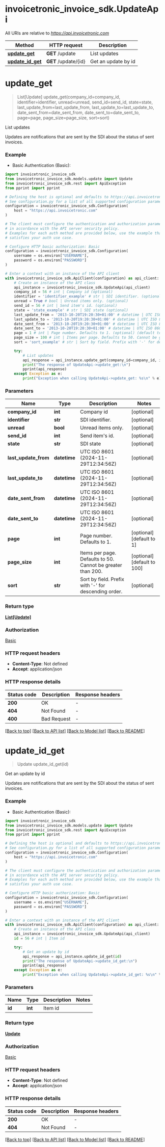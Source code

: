 # invoicetronic_invoice_sdk.UpdateApi

All URIs are relative to *https://api.invoicetronic.com*

Method | HTTP request | Description
------------- | ------------- | -------------
[**update_get**](UpdateApi.md#update_get) | **GET** /update | List updates
[**update_id_get**](UpdateApi.md#update_id_get) | **GET** /update/{id} | Get an update by id


# **update_get**
> List[Update] update_get(company_id=company_id, identifier=identifier, unread=unread, send_id=send_id, state=state, last_update_from=last_update_from, last_update_to=last_update_to, date_sent_from=date_sent_from, date_sent_to=date_sent_to, page=page, page_size=page_size, sort=sort)

List updates

Updates are notifications that are sent by the SDI about the status of sent invoices.

### Example

* Basic Authentication (Basic):

```python
import invoicetronic_invoice_sdk
from invoicetronic_invoice_sdk.models.update import Update
from invoicetronic_invoice_sdk.rest import ApiException
from pprint import pprint

# Defining the host is optional and defaults to https://api.invoicetronic.com
# See configuration.py for a list of all supported configuration parameters.
configuration = invoicetronic_invoice_sdk.Configuration(
    host = "https://api.invoicetronic.com"
)

# The client must configure the authentication and authorization parameters
# in accordance with the API server security policy.
# Examples for each auth method are provided below, use the example that
# satisfies your auth use case.

# Configure HTTP basic authorization: Basic
configuration = invoicetronic_invoice_sdk.Configuration(
    username = os.environ["USERNAME"],
    password = os.environ["PASSWORD"]
)

# Enter a context with an instance of the API client
with invoicetronic_invoice_sdk.ApiClient(configuration) as api_client:
    # Create an instance of the API class
    api_instance = invoicetronic_invoice_sdk.UpdateApi(api_client)
    company_id = 56 # int | Company id (optional)
    identifier = 'identifier_example' # str | SDI identifier. (optional)
    unread = True # bool | Unread items only. (optional)
    send_id = 56 # int | Send item's id. (optional)
    state = 'state_example' # str | SDI state (optional)
    last_update_from = '2013-10-20T19:20:30+01:00' # datetime | UTC ISO 8601 (2024-11-29T12:34:56Z) (optional)
    last_update_to = '2013-10-20T19:20:30+01:00' # datetime | UTC ISO 8601 (2024-11-29T12:34:56Z) (optional)
    date_sent_from = '2013-10-20T19:20:30+01:00' # datetime | UTC ISO 8601 (2024-11-29T12:34:56Z) (optional)
    date_sent_to = '2013-10-20T19:20:30+01:00' # datetime | UTC ISO 8601 (2024-11-29T12:34:56Z) (optional)
    page = 1 # int | Page number. Defaults to 1. (optional) (default to 1)
    page_size = 100 # int | Items per page. Defaults to 50. Cannot be greater than 200. (optional) (default to 100)
    sort = 'sort_example' # str | Sort by field. Prefix with '-' for descending order. (optional)

    try:
        # List updates
        api_response = api_instance.update_get(company_id=company_id, identifier=identifier, unread=unread, send_id=send_id, state=state, last_update_from=last_update_from, last_update_to=last_update_to, date_sent_from=date_sent_from, date_sent_to=date_sent_to, page=page, page_size=page_size, sort=sort)
        print("The response of UpdateApi->update_get:\n")
        pprint(api_response)
    except Exception as e:
        print("Exception when calling UpdateApi->update_get: %s\n" % e)
```



### Parameters


Name | Type | Description  | Notes
------------- | ------------- | ------------- | -------------
 **company_id** | **int**| Company id | [optional] 
 **identifier** | **str**| SDI identifier. | [optional] 
 **unread** | **bool**| Unread items only. | [optional] 
 **send_id** | **int**| Send item&#39;s id. | [optional] 
 **state** | **str**| SDI state | [optional] 
 **last_update_from** | **datetime**| UTC ISO 8601 (2024-11-29T12:34:56Z) | [optional] 
 **last_update_to** | **datetime**| UTC ISO 8601 (2024-11-29T12:34:56Z) | [optional] 
 **date_sent_from** | **datetime**| UTC ISO 8601 (2024-11-29T12:34:56Z) | [optional] 
 **date_sent_to** | **datetime**| UTC ISO 8601 (2024-11-29T12:34:56Z) | [optional] 
 **page** | **int**| Page number. Defaults to 1. | [optional] [default to 1]
 **page_size** | **int**| Items per page. Defaults to 50. Cannot be greater than 200. | [optional] [default to 100]
 **sort** | **str**| Sort by field. Prefix with &#39;-&#39; for descending order. | [optional] 

### Return type

[**List[Update]**](Update.md)

### Authorization

[Basic](../README.md#Basic)

### HTTP request headers

 - **Content-Type**: Not defined
 - **Accept**: application/json

### HTTP response details

| Status code | Description | Response headers |
|-------------|-------------|------------------|
**200** | OK |  -  |
**404** | Not Found |  -  |
**400** | Bad Request |  -  |

[[Back to top]](#) [[Back to API list]](../README.md#documentation-for-api-endpoints) [[Back to Model list]](../README.md#documentation-for-models) [[Back to README]](../README.md)

# **update_id_get**
> Update update_id_get(id)

Get an update by id

Updates are notifications that are sent by the SDI about the status of sent invoices.

### Example

* Basic Authentication (Basic):

```python
import invoicetronic_invoice_sdk
from invoicetronic_invoice_sdk.models.update import Update
from invoicetronic_invoice_sdk.rest import ApiException
from pprint import pprint

# Defining the host is optional and defaults to https://api.invoicetronic.com
# See configuration.py for a list of all supported configuration parameters.
configuration = invoicetronic_invoice_sdk.Configuration(
    host = "https://api.invoicetronic.com"
)

# The client must configure the authentication and authorization parameters
# in accordance with the API server security policy.
# Examples for each auth method are provided below, use the example that
# satisfies your auth use case.

# Configure HTTP basic authorization: Basic
configuration = invoicetronic_invoice_sdk.Configuration(
    username = os.environ["USERNAME"],
    password = os.environ["PASSWORD"]
)

# Enter a context with an instance of the API client
with invoicetronic_invoice_sdk.ApiClient(configuration) as api_client:
    # Create an instance of the API class
    api_instance = invoicetronic_invoice_sdk.UpdateApi(api_client)
    id = 56 # int | Item id

    try:
        # Get an update by id
        api_response = api_instance.update_id_get(id)
        print("The response of UpdateApi->update_id_get:\n")
        pprint(api_response)
    except Exception as e:
        print("Exception when calling UpdateApi->update_id_get: %s\n" % e)
```



### Parameters


Name | Type | Description  | Notes
------------- | ------------- | ------------- | -------------
 **id** | **int**| Item id | 

### Return type

[**Update**](Update.md)

### Authorization

[Basic](../README.md#Basic)

### HTTP request headers

 - **Content-Type**: Not defined
 - **Accept**: application/json

### HTTP response details

| Status code | Description | Response headers |
|-------------|-------------|------------------|
**200** | OK |  -  |
**404** | Not Found |  -  |

[[Back to top]](#) [[Back to API list]](../README.md#documentation-for-api-endpoints) [[Back to Model list]](../README.md#documentation-for-models) [[Back to README]](../README.md)

